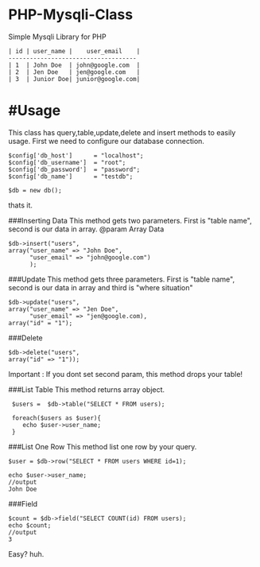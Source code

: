 PHP-Mysqli-Class
================

Simple Mysqli Library for PHP

    | id | user_name |    user_email    |
    ------------------------------------
    | 1  | John Doe  | john@google.com  |
    | 2  | Jen Doe   | jen@google.com   |
    | 3  | Junior Doe| junior@google.com|

#Usage
===============

This class has query,table,update,delete and insert methods to easily usage.
First we need to configure our database connection.

    $config['db_host']      = "localhost";
    $config['db_username']  = "root";
    $config['db_password']  = "password";
    $config['db_name']      = "testdb";

    $db = new db();
    
thats it.

###Inserting Data
This method gets two parameters. 
First is "table name", second is our data in array.
@param Array Data

    $db->insert("users", 
    array("user_name" => "John Doe",
          "user_email" => "john@google.com")
          );
    

###Update
This method gets three parameters.
First is "table name", second is our data in array and third is "where situation"

    $db->update("users", 
    array("user_name" => "Jen Doe",
          "user_email" => "jen@google.com),
    array("id" = "1");
    

###Delete

    $db->delete("users",
    array("id" => "1"));
    
Important : If you dont set second param, this method drops your table!

  
###List Table
This method returns array object.

     $users =  $db->table("SELECT * FROM users);
     
     foreach($users as $user){
        echo $user->user_name;
     }
     
    
###List One Row
This method list one row by your query.

    $user = $db->row("SELECT * FROM users WHERE id=1);
    
    echo $user->user_name;
    //output
    John Doe

###Field

    $count = $db->field("SELECT COUNT(id) FROM users);
    echo $count;
    //output
    3



Easy? huh.
